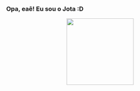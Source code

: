 ### Opa, eaê! Eu sou o Jota :D


<div align="center">
  <a href="https://github.com/JotahV">
  <img height="180em" src="https://github-readme-stats.vercel.app/api?username=JotahV&show_icons=true&theme=dark&include_all_commits=true&count_private=true"/>
  <!--<img height="180em" src="https://github-readme-stats.vercel.app/api/top-langs/?username=JotahV&layout=compact&langs_count=7&theme=dark"/>-->
</div>
 
 ##


<!--
- 🔭 I’m currently working on ...
- 🌱 I’m currently learning ...
- 👯 I’m looking to collaborate on ...
- 🤔 I’m looking for help with ...
- 💬 Ask me about ...
- 📫 How to reach me: ...
- 😄 Pronouns: ...
- ⚡ Fun fact: ...
-->
